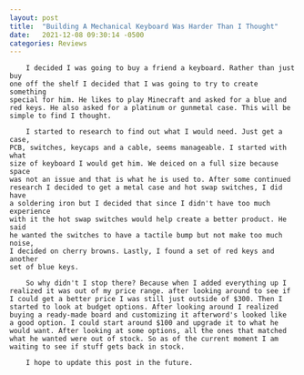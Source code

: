 ```yaml
---
layout: post
title:  "Building A Mechanical Keyboard Was Harder Than I Thought"
date:   2021-12-08 09:30:14 -0500
categories: Reviews
---
```

		I decided I was going to buy a friend a keyboard. Rather than just buy
	one off the shelf I decided that I was going to try to create something
	special for him. He likes to play Minecraft and asked for a blue and
	red keys. He also asked for a platinum or gunmetal case. This will be
	simple to find I thought.
	
		I started to research to find out what I would need. Just get a case,
	PCB, switches, keycaps and a cable, seems manageable. I started with what
	size of keyboard I would get him. We deiced on a full size because space
	was not an issue and that is what he is used to. After some continued
	research I decided to get a metal case and hot swap switches, I did have
	a soldering iron but I decided that since I didn't have too much experience
	with it the hot swap switches would help create a better product. He said
	he wanted the switches to have a tactile bump but not make too much noise,
	I decided on cherry browns. Lastly, I found a set of red keys and another
	set of blue keys.
		
		So why didn't I stop there? Because when I added everything up I
	realized it was out of my price range. after looking around to see if
	I could get a better price I was still just outside of $300. Then I
	started to look at budget options. After looking around I realized
	buying a ready-made board and customizing it afterword's looked like
	a good option. I could start around $100 and upgrade it to what he
	would want. After looking at some options, all the ones that matched
	what he wanted were out of stock. So as of the current moment I am
	waiting to see if stuff gets back in stock.
			
		I hope to update this post in the future.